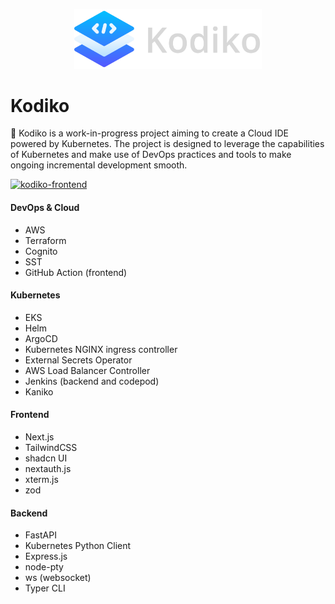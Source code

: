 <p align="center">
  <img src="web/public/kodiko-logo-text.png" alt="kodiko logo" style="width: 300px;"></img>
</p>

# Kodiko

🚀 Kodiko is a work-in-progress project aiming to create a Cloud IDE powered by Kubernetes. The project is designed to leverage the capabilities of Kubernetes and make use of DevOps practices and tools to make ongoing incremental development smooth.

[![kodiko-frontend](https://github.com/annleefores/kodiko/actions/workflows/kodiko_frontend.yaml/badge.svg?branch=main)](https://github.com/annleefores/kodiko/actions/workflows/kodiko_frontend.yaml)

#### DevOps & Cloud
- AWS
- Terraform
- Cognito
- SST
- GitHub Action (frontend)

#### Kubernetes
- EKS
- Helm
- ArgoCD
- Kubernetes NGINX ingress controller
- External Secrets Operator
- AWS Load Balancer Controller
- Jenkins (backend and codepod)
- Kaniko

#### Frontend
- Next.js
- TailwindCSS
- shadcn UI
- nextauth.js
- xterm.js
- zod

#### Backend
- FastAPI
- Kubernetes Python Client
- Express.js
- node-pty
- ws (websocket)
- Typer CLI
